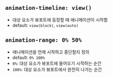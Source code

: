 ## `animation-timeline: view()`

- 대상 요소가 뷰포트에 등장할 때 애니메이션이 시작함
- default: `view(block)`, `view(auto)`

## `animation-range: 0% 50%`

- 애니메이션을 언제 시작하고 중단할지 정의
- default: `0% 100%`
- `0%`: 대상 요소가 뷰포트에 들어오기 시작하는 순간
- `100%`: 대상 요소가 뷰포트에서 완전히 나가는 순간
